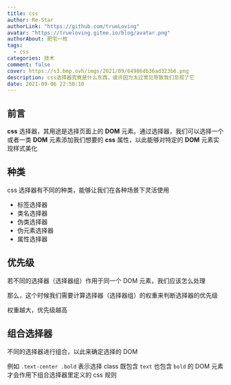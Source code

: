 ```yaml
---
title: css
author: Re-Star
authorLink: "https://github.com/trueLoving"
avatar: "https://trueloving.gitee.io/blog/avatar.png"
authorAbout: 肥宅一枚
tags:
  - css
categories: 技术
comment: false
cover: https://s3.bmp.ovh/imgs/2021/09/64986db36ad323b6.png
description: css选择器究竟是什么东西，或许因为太过常见导致我们忽视了它
date: 2021-09-06 22:50:10
---
```




## 前言

**css** 选择器，其用途是选择页面上的 **DOM** 元素。通过选择器，我们可以选择一个或者一类 **DOM** 元素添加我们想要的 **css** 属性，以此能够对特定的 **DOM** 元素实现样式美化

## 种类

css 选择器有不同的种类，能够让我们在各种场景下灵活使用

- 标签选择器
- 类名选择器
- 伪类选择器
- 伪元素选择器
- 属性选择器

## 优先级

若不同的选择器（选择器组）作用于同一个 DOM 元素，我们应该怎么处理

那么，这个时候我们需要计算选择器（选择器组）的权重来判断选择器的优先级

权重越大，优先级越高

## 组合选择器

不同的选择器进行组合，以此来确定选择的 DOM

例如 `.text-center .bold` 表示选择 class 既包含 `text` 也包含 `bold` 的 DOM 元素才会作用下组合选择器里定义的 css 规则
